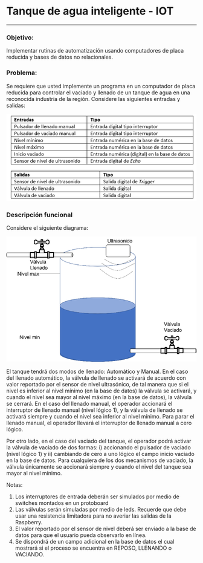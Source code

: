 # Tanque de agua inteligente - IOT
-------------------------------------------------------------------
### Objetivo:
Implementar rutinas de automatización usando computadores de placa reducida y bases de datos no relacionales.
 
### Problema:
Se requiere que usted implemente un programa en un computador de placa reducida para controlar el vaciado y llenado de un tanque de agua en una reconocida industria de la región. Considere las siguientes entradas y salidas:

<p align="center">
  <img src="resources\1.png" width="600" title="hover text">
</p>


### Descripción funcional
Considere el siguiente diagrama:

<p align="center">
  <img src="resources\2.png" width="600" title="hover text">
</p>

El tanque tendrá dos modos de llenado: Automático y Manual. En el caso del llenado automático, la válvula de llenado se activará de acuerdo con valor reportado por el sensor de nivel ultrasónico, de tal manera que si el nivel es inferior al nivel mínimo (en la base de datos) la válvula se activará, y cuando el nivel sea mayor al nivel máximo (en la base de datos), la válvula se cerrará. En el caso del llenado manual, el operador accionará el interruptor de llenado manual (nivel lógico 1), y la válvula de llenado se activará siempre y cuando el nivel sea inferior al nivel mínimo. Para parar el llenado manual, el operador llevará el interruptor de llenado manual a cero lógico. 

Por otro lado, en el caso del vaciado del tanque, el operador podrá activar la válvula de vaciado de dos formas: i) accionando el pulsador de vaciado (nivel lógico 1) y ii) cambiando de cero a uno lógico el campo inicio vaciado en la base de datos. Para cualquiera de los dos mecanismos de vaciado, la válvula únicamente se accionará siempre y cuando el nivel del tanque sea mayor al nivel mínimo.

Notas:
1)	Los interruptores de entrada deberán ser simulados por medio de switches montados en un protoboard
2)	Las válvulas serán simuladas por medio de leds. Recuerde que debe usar una resistencia limitadora para no averiar las salidas de la Raspberry.
3)	El valor reportado por el sensor de nivel deberá ser enviado a la base de datos para que el usuario pueda observarlo en línea.
4)	Se dispondrá de un campo adicional en la base de datos el cual mostrará si el proceso se encuentra en REPOSO, LLENANDO o VACIANDO.

